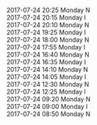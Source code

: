 2017-07-24 20:25 Monday  N  
2017-07-24 20:15 Monday  I  
2017-07-24 20:10 Monday  N  
2017-07-24 19:25 Monday  I  
2017-07-24 18:00 Monday  N  
2017-07-24 17:55 Monday  I  
2017-07-24 16:40 Monday  N  
2017-07-24 16:35 Monday  I  
2017-07-24 14:10 Monday  N  
2017-07-24 14:05 Monday  I  
2017-07-24 12:30 Monday  N  
2017-07-24 12:25 Monday  I  
2017-07-24 09:20 Monday  N  
2017-07-24 09:00 Monday  I  
2017-07-24 08:50 Monday  N  
